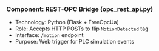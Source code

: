 ### Component: REST-OPC Bridge (opc_rest_api.py)
- Technology: Python (Flask + FreeOpcUa)
- Role: Accepts HTTP POSTs to flip `MotionDetected` tag
- Interface: `/motion` endpoint
- Purpose: Web trigger for PLC simulation events
